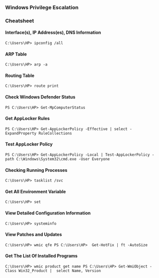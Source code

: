 ### Windows Privilege Escalation

### Cheatsheet

#### Interface(s), IP Address(es), DNS Information

`
C:\Users\HP> ipconfig /all
`

#### ARP Table

`
C:\Users\HP> arp -a
`

#### Routing Table

`
C:\Users\HP> route print
`

#### Check Windows Defender Status

`
PS C:\Users\HP> Get-MpComputerStatus
`

#### Get AppLocker Rules

`
PS C:\Users\HP> Get-AppLockerPolicy -Effective | select -ExpandProperty RuleCollections
`

#### Test AppLocker Policy

`
PS C:\Users\HP> Get-AppLockerPolicy -Local | Test-AppLockerPolicy -path C:\Windows\System32\cmd.exe -User Everyone
`

#### Checking Running Processes

`
C:\Users\HP> tasklist /svc
`

#### Get All Environment Variable

`
C:\Users\HP> set
`

#### View Detailed Configuration Information

`
C:\Users\HP> systeminfo
`

#### View Patches and Updates

`
C:\Users\HP> wmic qfe
PS C:\Users\HP>  Get-HotFix | ft -AutoSize
`

#### Get The List Of Installed Programs

`
C:\Users\HP> wmic product get name
PS C:\Users\HP> Get-WmiObject -Class Win32_Product |  select Name, Version
`
